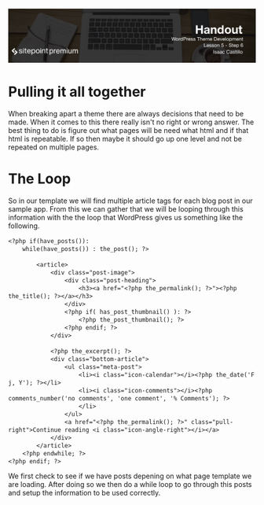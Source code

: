 ![](headings/5.6.png)

# Pulling it all together

When breaking apart a theme there are always decisions that need to be made. When it comes to this there really isn't no right or wrong answer. The best thing to do is figure out what pages will be need what html and if that html is repeatable. If so then maybe it should go up one level and not be repeated on multiple pages.

# The Loop

So in our template we will find multiple article tags for each blog post in our sample app. From this we can gather that we will be looping through this information with the the loop that WordPress gives us something like the following.

```
<?php if(have_posts()):
    while(have_posts()) : the_post(); ?>

        <article>
            <div class="post-image">
                <div class="post-heading">
                    <h3><a href="<?php the_permalink(); ?>"><?php the_title(); ?></a></h3>
                </div>
                <?php if( has_post_thumbnail() ): ?>
                    <?php the_post_thumbnail(); ?>
                <?php endif; ?>
            </div>

            <?php the_excerpt(); ?>
            <div class="bottom-article">
                <ul class="meta-post">
                    <li><i class="icon-calendar"></i><?php the_date('F j, Y'); ?></li>
                    <li><i class="icon-comments"></i><?php comments_number('no comments', 'one comment', '% Comments'); ?>
                    </li>
                </ul>
                <a href="<?php the_permalink(); ?>" class="pull-right">Continue reading <i class="icon-angle-right"></i></a>
            </div>
        </article>
    <?php endwhile; ?>
<?php endif; ?>
```

We first check to see if we have posts depening on what page template we are loading. After doing so we then do a while loop to go through this posts and setup the information to be used correctly.